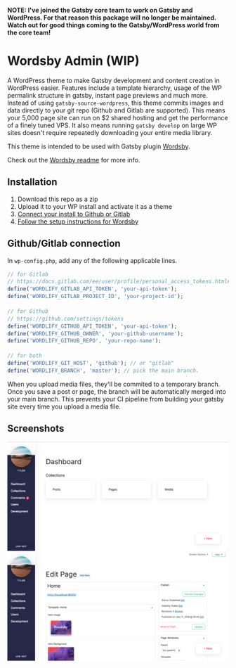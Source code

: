 __NOTE: I've joined the Gatsby core team to work on Gatsby and WordPress. For that reason this package will no longer be maintained. Watch out for good things coming to the Gatsby/WordPress world from the core team!__

# Wordsby Admin (WIP)

A WordPress theme to make Gatsby development and content creation in WordPress easier.
Features include a template hierarchy, usage of the WP permalink structure in gatsby, instant page previews and much more.
Instead of using `gatsby-source-wordpress`, this theme commits images and data directly to your git repo (Github and Gitlab are supported). This means your 5,000 page site can run on $2 shared hosting and get the performance of a finely tuned VPS.
It also means running  `gatsby develop` on large WP sites doesn't require repeatedly downloading your entire media library.

This theme is intended to be used with Gatsby plugin [Wordsby](https://github.com/TylerBarnes/wordsby).

Check out the [Wordsby readme](https://github.com/TylerBarnes/wordsby) for more info.

## Installation

1. Download this repo as a zip
2. Upload it to your WP install and activate it as a theme
3. [Connect your install to Github or Gitlab](#githubgitlab-connection)
4. [Follow the setup instructions for Wordsby](https://github.com/TylerBarnes/wordsby#set-up)

## Github/Gitlab connection

In `wp-config.php`, add any of the following applicable lines.
```php
// for Gitlab
// https://docs.gitlab.com/ee/user/profile/personal_access_tokens.html#doc-nav
define('WORDLIFY_GITLAB_API_TOKEN', 'your-api-token'); 
define('WORDLIFY_GITLAB_PROJECT_ID', 'your-project-id');

// for Github
// https://github.com/settings/tokens
define('WORDLIFY_GITHUB_API_TOKEN', 'your-api-token'); 
define('WORDLIFY_GITHUB_OWNER', 'your-github-username');
define('WORDLIFY_GITHUB_REPO', 'your-repo-name');

// for both
define('WORDLIFY_GIT_HOST', 'github'); // or "gitlab"
define('WORDLIFY_BRANCH', 'master'); // pick the main branch.
```

When you upload media files, they'll be commited to a temporary branch. Once you save a post or page, the branch will be automatically merged into your main branch. This prevents your CI pipeline from building your gatsby site every time you upload a media file.

## Screenshots
![Wordsby Admin dashboard screenshot](/screenshots/home.png?raw=true)
![Wordsby Admin page edit screenshot](/screenshots/page.png?raw=true)
